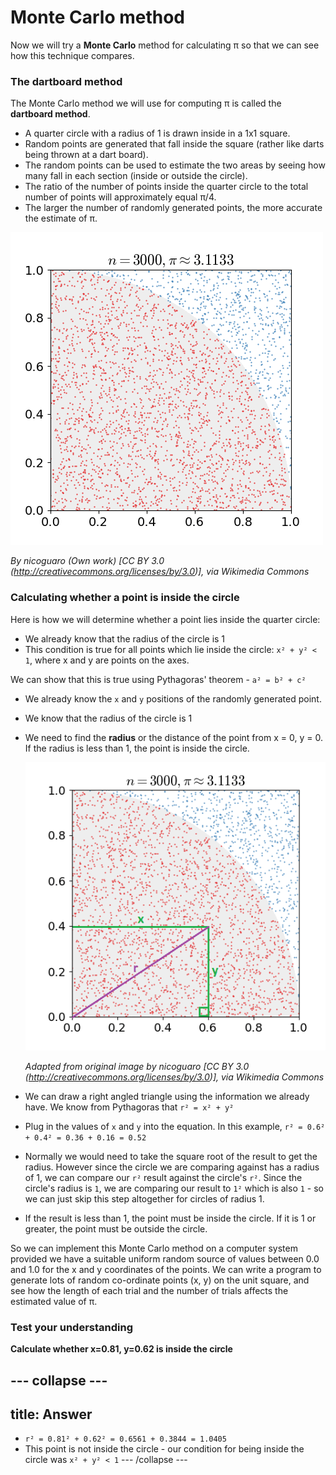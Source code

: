 # Monte Carlo method

Now we will try a **Monte Carlo** method for calculating π so that we can see how this technique compares.

### The dartboard method

The Monte Carlo method we will use for computing π is called the **dartboard method**.

- A quarter circle with a radius of 1 is drawn inside in a 1x1 square.
- Random points are generated that fall inside the square (rather like darts being thrown at a dart board).
- The random points can be used to estimate the two areas by seeing how many fall in each section (inside or outside the circle).
- The ratio of the number of points inside the quarter circle to the total number of points will approximately equal π/4.
- The larger the number of randomly generated points, the more accurate the estimate of π.

![Random distribution of points in a square partitioned using a quarter circle](images/pi-30k.gif)

_By nicoguaro (Own work) [CC BY 3.0 (http://creativecommons.org/licenses/by/3.0)], via Wikimedia Commons_

### Calculating whether a point is inside the circle

Here is how we will determine whether a point lies inside the quarter circle:

- We already know that the radius of the circle is 1
- This condition is true for all points which lie inside the circle: `x² + y² < 1`, where x and y are points on the axes.

We can show that this is true using Pythagoras' theorem - `a² = b² + c²`

- We already know the `x` and `y` positions of the randomly generated point.
- We know that the radius of the circle is 1
- We need to find the **radius** or the distance of the point from x = 0, y = 0. If the radius is less than 1, the point is inside the circle.

    ![Pythagoras](images/point-inside-circle.png)

    _Adapted from original image by nicoguaro [CC BY 3.0 (http://creativecommons.org/licenses/by/3.0)], via Wikimedia Commons_


- We can draw a right angled triangle using the information we already have. We know from Pythagoras that `r² = x² + y²`
- Plug in the values of `x` and `y` into the equation. In this example, `r² = 0.6² + 0.4² = 0.36 + 0.16 = 0.52`
- Normally we would need to take the square root of the result to get the radius. However since the circle we are comparing against has a radius of 1, we can compare our `r²` result against the circle's `r²`. Since the circle's radius is `1`, we are comparing our result to `1²` which is also `1` - so we can just skip this step altogether for circles of radius 1.
- If the result is less than 1, the point must be inside the circle. If it is 1 or greater, the point must be outside the circle.

So we can implement this Monte Carlo method on a computer system provided we have a suitable uniform random source of values between 0.0 and 1.0 for the x and y coordinates of the points. We can write a program to generate lots of random co-ordinate points (x, y) on the unit square, and see how the length of each trial and the number of trials affects the estimated value of π.

### Test your understanding

**Calculate whether x=0.81, y=0.62 is inside the circle**

--- collapse ---
---
title: Answer
---
- `r² = 0.81² + 0.62² = 0.6561 + 0.3844 = 1.0405`
- This point is not inside the circle - our condition for being inside the circle was `x² + y² < 1`
--- /collapse ---
